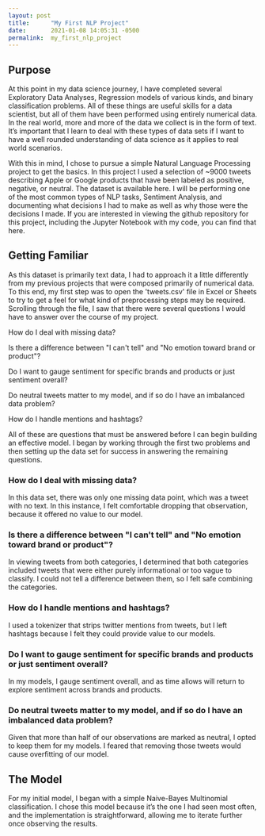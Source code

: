 ```yaml
---
layout: post
title:      "My First NLP Project"
date:       2021-01-08 14:05:31 -0500
permalink:  my_first_nlp_project
---
```



## Purpose
At this point in my data science journey, I have completed several Exploratory Data Analyses, Regression models of various kinds, and binary classification problems. All of these things are useful skills for a data scientist, but all of them have been performed using entirely numerical data. In the real world, more and more of the data we collect is in the form of text. It’s important that I learn to deal with these types of data sets if I want to have a well rounded understanding of data science as it applies to real world scenarios. 

With this in mind, I chose to pursue a simple Natural Language Processing project to get the basics. In this project I used a selection of ~9000 tweets describing Apple or Google products that have been labeled as positive, negative, or neutral. The dataset is available here. I will be performing one of the most common types of NLP tasks, Sentiment Analysis, and documenting what decisions I had to make as well as why those were the decisions I made. If you are interested in viewing the github repository for this project, including the Jupyter Notebook with my code, you can find that here.

## Getting Familiar
As this dataset is primarily text data, I had to approach it a little differently from my previous projects that were composed primarily of numerical data. To this end, my first step was to open the 'tweets.csv' file in Excel or Sheets to try to get a feel for what kind of preprocessing steps may be required. Scrolling through the file, I saw that there were several questions I would have to answer over the course of my project.

How do I deal with missing data?

Is there a difference between "I can't tell" and "No emotion toward brand or product"?

Do I want to gauge sentiment for specific brands and products or just sentiment overall?

Do neutral tweets matter to my model, and if so do I have an imbalanced data problem?

How do I handle mentions and hashtags?

All of these are questions that must be answered before I can begin building an effective model. I began by working through the first two problems and then setting up the data set for success in answering the remaining questions.

### How do I deal with missing data?
In this data set, there was only one missing data point, which was a tweet with no text. In this instance, I felt comfortable dropping that observation, because it offered no value to our model.

### Is there a difference between "I can't tell" and "No emotion toward brand or product"?
In viewing tweets from both categories, I determined that both categories included tweets that were either purely informational or too vague to classify. I could not tell a difference between them, so I felt safe combining the categories.

### How do I handle mentions and hashtags?
I used a tokenizer that strips twitter mentions from tweets, but I left hashtags because I felt they could provide value to our models.

### Do I want to gauge sentiment for specific brands and products or just sentiment overall?
In my models, I gauge sentiment overall, and as time allows will return to explore sentiment across brands and products.

### Do neutral tweets matter to my model, and if so do I have an imbalanced data problem?
Given that more than half of our observations are marked as neutral, I opted to keep them for my models. I feared that removing those tweets would cause overfitting of our model.

## The Model
For my initial model, I began with a simple Naive-Bayes Multinomial classification. I chose this model because it’s the one I had seen most often, and the implementation is straightforward, allowing me to iterate further once observing the results. 

